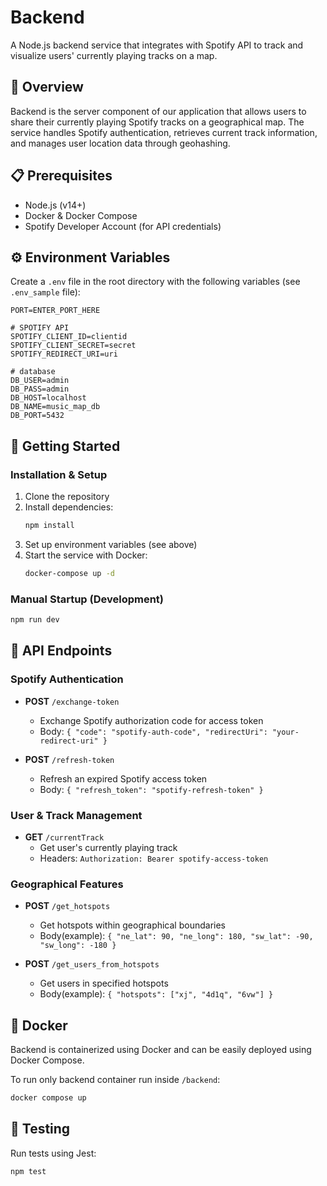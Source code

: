 # Backend

A Node.js backend service that integrates with Spotify API to track and visualize users' currently playing tracks on a map.

## 🎵 Overview

Backend is the server component of our application that allows users to share their currently playing Spotify tracks on a geographical map. The service handles Spotify authentication, retrieves current track information, and manages user location data through geohashing.


## 📋 Prerequisites

- Node.js (v14+)
- Docker & Docker Compose
- Spotify Developer Account (for API credentials)

## ⚙️ Environment Variables

Create a `.env` file in the root directory with the following variables (see `.env_sample` file):

```
PORT=ENTER_PORT_HERE

# SPOTIFY API
SPOTIFY_CLIENT_ID=clientid
SPOTIFY_CLIENT_SECRET=secret
SPOTIFY_REDIRECT_URI=uri

# database
DB_USER=admin
DB_PASS=admin
DB_HOST=localhost
DB_NAME=music_map_db
DB_PORT=5432
```

## 🚀 Getting Started

### Installation & Setup

1. Clone the repository
2. Install dependencies:
   ```bash
   npm install
   ```
3. Set up environment variables (see above)
4. Start the service with Docker:
   ```bash
   docker-compose up -d
   ```

### Manual Startup (Development)

```bash
npm run dev
```

## 🔌 API Endpoints

### Spotify Authentication

- **POST** `/exchange-token`
  - Exchange Spotify authorization code for access token
  - Body: `{ "code": "spotify-auth-code", "redirectUri": "your-redirect-uri" }`

- **POST** `/refresh-token`
  - Refresh an expired Spotify access token
  - Body: `{ "refresh_token": "spotify-refresh-token" }`

### User & Track Management

- **GET** `/currentTrack`
  - Get user's currently playing track
  - Headers: `Authorization: Bearer spotify-access-token`

### Geographical Features

- **POST** `/get_hotspots`
  - Get hotspots within geographical boundaries
  - Body(example): `{ "ne_lat": 90, "ne_long": 180, "sw_lat": -90, "sw_long": -180 }`

- **POST** `/get_users_from_hotspots`
  - Get users in specified hotspots
  - Body(example): `{ "hotspots": ["xj", "4d1q", "6vw"] }`


## 🐳 Docker

Backend is containerized using Docker and can be easily deployed using Docker Compose.

To run only backend container run inside `/backend`:
```bash
docker compose up
```

## 🧪 Testing

Run tests using Jest:

```bash
npm test
```
